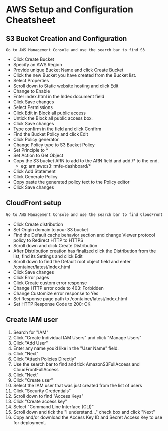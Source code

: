 # AWS Setup and Configuration Cheatsheet

## S3 Bucket Creation and Configuration

`Go to AWS Management Console and use the search bar to find S3`

- Click Create Bucket
- Specify an AWS Region
- Provide unique Bucket Name and click Create Bucket
- Click the new Bucket you have created from the Bucket list.
- Select Properties
- Scroll down to Static website hosting and click Edit
- Change to Enable
- Enter index.html in the Index document field
- Click Save changes
- Select Permissions
- Click Edit in Block all public access
- Untick the Block all public access box.
- Click Save changes
- Type confirm in the field and click Confirm
- Find the Bucket Policy and click Edit
- Click Policy generator
- Change Policy type to S3 Bucket Policy
- Set Principle to *
- Set Action to Get Object
- Copy the S3 bucket ARN to add to the ARN field and add /* to the end.
  - eg: arn:aws:s3:::mfe-dashboard/*
- Click Add Statement
- Click Generate Policy
- Copy paste the generated policy text to the Policy editor
- Click Save changes

## CloudFront setup

`Go to AWS Management Console and use the search bar to find CloudFront`

- Click Create distribution
- Set Origin domain to your S3 bucket
- Find the Default cache behavior section and change Viewer protocol policy to Redirect HTTP to HTTPS
- Scroll down and click Create Distribution
- After Distribution creation has finalized click the Distribution from the list, find its Settings and click Edit
- Scroll down to find the Default root object field and enter /container/latest/index.html
- Click Save changes
- Click Error pages
- Click Create custom error response
- Change HTTP error code to 403: Forbidden
- Change Customize error response to Yes
- Set Response page path to /container/latest/index.html
- Set HTTP Response Code to 200: OK

## Create IAM user

1. Search for "IAM"
2. Click "Create Individual IAM Users" and click "Manage Users"
3. Click "Add User"
4. Enter any name you’d like in the "User Name" field.
5. Click "Next"
6. Click "Attach Policies Directly"
7. Use the search bar to find and tick AmazonS3FullAccess and CloudFrontFullAccess
8. Click "Next"
9. Click "Create user"
10. Select the IAM user that was just created from the list of users
11. Click "Security Credentials"
12. Scroll down to find "Access Keys"
13. Click "Create access key"
14. Select "Command Line Interface (CLI)"
15. Scroll down and tick the "I understand..." check box and click "Next"
16. Copy and/or download the Access Key ID and Secret Access Key to use for deployment.
